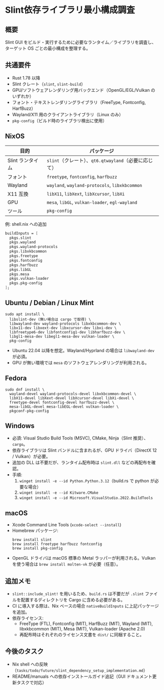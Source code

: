 # Slint依存ライブラリ最小構成調査

## 概要
Slint GUI をビルド・実行するために必要なランタイム／ライブラリを調査し、ターゲット OS ごとの最小構成を整理する。

## 共通要件
- Rust 1.78 以降
- Slint クレート（`slint`, `slint-build`）
- GPU/ソフトウェアレンダリング用バックエンド（OpenGL/EGL/Vulkan のいずれか）
- フォント・テキストレンダリングライブラリ（FreeType, Fontconfig, HarfBuzz）
- Wayland/X11 用のクライアントライブラリ（Linux のみ）
- `pkg-config`（ビルド時のライブラリ検出に使用）

## NixOS
| 目的 | パッケージ |
|------|------------|
| Slint ランタイム | `slint`（クレート）、`qt6.qtwayland`（必要に応じて） |
| フォント | `freetype`, `fontconfig`, `harfbuzz` |
| Wayland | `wayland`, `wayland-protocols`, `libxkbcommon` |
| X11 互換 | `libX11`, `libXext`, `libXcursor`, `libXi` |
| GPU | `mesa`, `libGL`, `vulkan-loader`, `egl-wayland` |
| ツール | `pkg-config` |

例: shell.nix への追加
```nix
buildInputs = [
  pkgs.slint
  pkgs.wayland
  pkgs.wayland-protocols
  pkgs.libxkbcommon
  pkgs.freetype
  pkgs.fontconfig
  pkgs.harfbuzz
  pkgs.libGL
  pkgs.mesa
  pkgs.vulkan-loader
  pkgs.pkg-config
];
```

## Ubuntu / Debian / Linux Mint
```
sudo apt install \
  libslint-dev (無い場合は cargo で取得) \
  libwayland-dev wayland-protocols libxkbcommon-dev \
  libx11-dev libxext-dev libxcursor-dev libxi-dev \
  libfreetype6-dev libfontconfig1-dev libharfbuzz-dev \
  libgl1-mesa-dev libegl1-mesa-dev vulkan-loader \
  pkg-config
```
- Ubuntu 22.04 以降を想定。Wayland/Hyprland の場合は `libwayland-dev` が必須。
- GPU が無い環境では `mesa` のソフトウェアレンダリングが利用される。

## Fedora
```
sudo dnf install \
  wayland-devel wayland-protocols-devel libxkbcommon-devel \
  libX11-devel libXext-devel libXcursor-devel libXi-devel \
  freetype-devel fontconfig-devel harfbuzz-devel \
  mesa-libGL-devel mesa-libEGL-devel vulkan-loader \
  pkgconf-pkg-config
```

## Windows
- 必須: Visual Studio Build Tools (MSVC), CMake, Ninja（Slint 推奨）、`cargo`。
- 依存ライブラリは Slint バンドルに含まれるが、GPU ドライバ（DirectX 12 / Vulkan）が必要。
- 追加の DLL は不要だが、ランタイム配布時は `slint.dll` などの再配布を確認。
- 手順:
  1. `winget install -e --id Python.Python.3.12`（build.rs で python が必要な場合）
  2. `winget install -e --id Kitware.CMake`
  3. `winget install -e --id Microsoft.VisualStudio.2022.BuildTools`

## macOS
- Xcode Command Line Tools (`xcode-select --install`)
- Homebrew パッケージ:
  ```
  brew install slint
  brew install freetype harfbuzz fontconfig
  brew install pkg-config
  ```
- OpenGL ドライバは macOS 標準の Metal ラッパーが利用される。Vulkan を使う場合は `brew install molten-vk` が必要（任意）。

## 追加メモ
- `slint::include_slint!` を用いるため、`build.rs` は不要だが `.slint` ファイルを配置するディレクトリを Cargo に含める必要がある。
- CI に導入する際は、Nix ベースの場合 `nativeBuildInputs` に上記パッケージを追加。
- 依存ライセンス:
  - FreeType (FTL), Fontconfig (MIT), HarfBuzz (MIT), Wayland (MIT), libxkbcommon (MIT), Mesa (MIT), Vulkan-loader (Apache 2.0)
  - 再配布時はそれぞれのライセンス文書を `dist/` に同梱すること。

## 今後のタスク
- Nix shell への反映（`tasks/todo/future/slint_dependency_setup_implementation.md`）
- README/manuals への依存インストールガイド追記（GUI ドキュメント更新タスクで対応）
